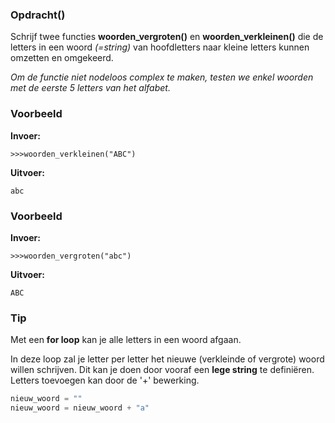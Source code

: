 ### Opdracht()

Schrijf twee functies **woorden_vergroten()** en **woorden_verkleinen()** die de letters in een woord *(=string)* van hoofdletters naar kleine letters kunnen omzetten en omgekeerd.

*Om de functie niet nodeloos complex te maken, testen we enkel woorden met de eerste 5 letters van het alfabet.*

### Voorbeeld

**Invoer:**

    >>>woorden_verkleinen("ABC")

**Uitvoer:**

    abc

### Voorbeeld

**Invoer:**

    >>>woorden_vergroten("abc")

**Uitvoer:**

    ABC

### Tip
Met een **for loop** kan je alle letters in een woord afgaan.

In deze loop zal je letter per letter het nieuwe (verkleinde of vergrote) woord willen schrijven. Dit kan je doen door vooraf een **lege string** te definiëren. Letters toevoegen kan door de '+' bewerking.
```python
nieuw_woord = ""
nieuw_woord = nieuw_woord + "a"
```


